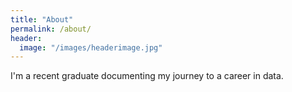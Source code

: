 ```yaml
---
title: "About"
permalink: /about/
header:
  image: "/images/headerimage.jpg"
---
```


I'm a recent graduate documenting my journey to a career in data.
